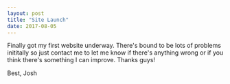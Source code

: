 ```yaml
---
layout: post
title: "Site Launch"
date: 2017-08-05
---
```


Finally got my first website underway. There's bound to be lots of problems inititally so just contact me to let me know if there's anything wrong or if you think there's something I can improve. Thanks guys!

Best,
Josh
